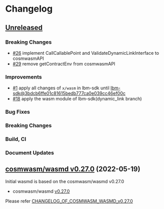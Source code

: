 # Changelog

## [Unreleased](https://github.com/line/wasmd/tree/HEAD)
### Breaking Changes
* [\#26](https://github.com/Finschia/wasmd/pull/26) implement CallCallablePoint and ValidateDynamicLinkInterface to cosmwasmAPI
* [\#29](https://github.com/Finschia/wasmd/pull/29) remove getContractEnv from cosmwasmAPI

### Improvements
* [\#1](https://github.com/line/wasmd/pull/1) apply all changes of `x/wasm` in lbm-sdk until [lbm-sdk@3bdcb6ffe01c81615bedb777ca0e039cc46ef00c](https://github.com/line/lbm-sdk/tree/3bdcb6ffe01c81615bedb777ca0e039cc46ef00c)
* [\#18](https://github.com/line/wasmd/pull/18) apply the wasm module of lbm-sdk(dynamic_link branch)

### Bug Fixes

### Breaking Changes

### Build, CI

### Document Updates


## [cosmwasm/wasmd v0.27.0](https://github.com/CosmWasm/wasmd/blob/v0.27.0/CHANGELOG.md) (2022-05-19)
Initial wasmd is based on the cosmwasm/wasmd v0.27.0

* cosmwasm/wasmd [v0.27.0](https://github.com/CosmWasm/wasmd/releases/tag/v0.27.0)

Please refer [CHANGELOG_OF_COSMWASM_WASMD_v0.27.0](https://github.com/CosmWasm/wasmd/blob/v0.27.0/CHANGELOG.md)
